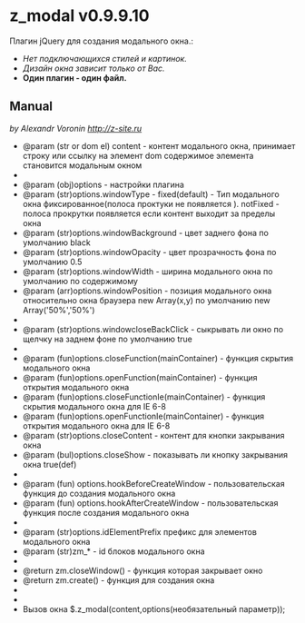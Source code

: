 z_modal v0.9.9.10
=======

Плагин jQuery для создания модального окна.:

  
  * *Нет подключающихся стилей и картинок.*
  * *Дизайн окна зависит только от Вас.*
  * **Один плагин - один файл.**
  

  Manual
  --------
   *by Alexandr Voronin http://z-site.ru*
  
  
  * @param (str or dom el) content - контент модального окна, принимает строку или ссылку на элемент dom содержимое элемента становится модальным окном
  * 
  * @param (obj)options - настройки плагина
  * @param (str)options.windowType  - fixed(default) - Тип модального окна фиксированное(полоса проктуки не появляется ). notFixed - полоса прокрутки появляется если контент выходит за пределы окна
  * @param (str)options.windowBackground  - цвет заднего фона по умолчанию black
  * @param (str)options.windowOpacity  - цвет прозрачность фона по умолчанию 0.5
  * @param (str)options.windowWidth  - ширина модального окна по умолчанию по содержимому
  * @param (arr)options.windowPosition  - позиция модального окна относительно окна браузера new Array(x,y) по умолчанию new Array('50%','50%')
  * 
  * @param (str)options.windowcloseBackClick  - сыкрывать ли окно по щелчку на заднем фоне по умолчанию true
  * 
  * @param (fun)options.closeFunction(mainContainer) - функция скрытия модального окна
  * @param (fun)options.openFunction(mainContainer) - функция открытия модального окна  
  * @param (fun)options.closeFunctionIe(mainContainer) - функция скрытия модального окна для IE 6-8
  * @param (fun)options.openFunctionIe(mainContainer) - функция открытия модального окна  для IE 6-8
  * @param (str)options.closeContent - контент для кнопки закрывания окна
  * @param (bul)options.closeShow - показывать ли кнопку закрывания окна true(def)
  * 
  * @param (fun) options.hookBeforeCreateWindow - пользовательская функция до создания модального окна
  * @param (fun) options.hookAfterCreateWindow - пользовательская функция после создания модального окна
  * 
  * @param (str)options.idElementPrefix префикс для элементов модального окна
  * @param (str)zm_* - id блоков модального окна
  *
  * @return zm.closeWindow() - функция которая закрывает окно
  * @return zm.create() - функция для создания окна
  *
  *
  * Вызов окна $.z_modal(content,options(необязательный параметр));
